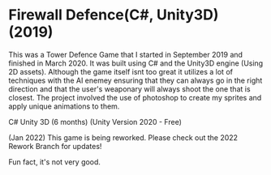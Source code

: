 # Firewall Defence(C#, Unity3D) (2019)

This was a Tower Defence Game that I started in September 2019 and finished in March 2020.  It was built using C# and the Unity3D engine (Using 2D assets).  Although the game
itself isnt too great it utilizes a lot of techniques with the AI enemey ensuring that they can always go in the right direction and that the user's weaponary will always
shoot the one that is closest.  The project involved the use of photoshop to create my sprites and apply unique animations to them.  

C#
Unity 3D
(6 months) (Unity Version 2020 - Free)  

(Jan 2022) This game is being reworked.  Please check out the 2022 Rework Branch for updates!

Fun fact, it's not very good.  
